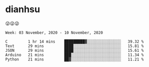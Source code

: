 
# dianhsu

:stuck_out_tongue_winking_eye::stuck_out_tongue_winking_eye::stuck_out_tongue_winking_eye:

<!--START_SECTION:waka-->
```text
Week: 03 November, 2020 - 10 November, 2020

C         1 hr 14 mins    █████████▓░░░░░░░░░░░░░░░   39.32 % 
Text      29 mins         ████░░░░░░░░░░░░░░░░░░░░░   15.81 % 
JSON      29 mins         ████░░░░░░░░░░░░░░░░░░░░░   15.61 % 
Arduino   21 mins         ███░░░░░░░░░░░░░░░░░░░░░░   11.34 % 
Python    21 mins         ██▓░░░░░░░░░░░░░░░░░░░░░░   11.21 % 
```
<!--END_SECTION:waka-->
